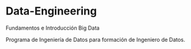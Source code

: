 # Data-Engineering
Fundamentos e Introducción Big Data 

Programa de Ingeniería de Datos para formación de Ingeniero de Datos.
